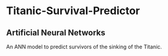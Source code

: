 # Titanic-Survival-Predictor
## Artificial Neural Networks
An ANN model to predict survivors of the sinking of the Titanic.
